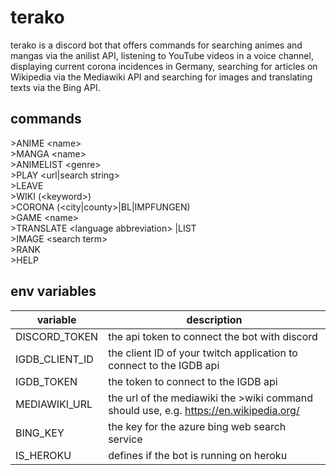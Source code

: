 # terako

terako is a discord bot that offers commands for searching animes and mangas via the anilist API, listening to YouTube videos in a voice channel, displaying current corona incidences in Germany, searching for articles on Wikipedia via the Mediawiki API and searching for images and translating texts via the Bing API.

## commands

\>ANIME \<name>  
\>MANGA \<name>  
\>ANIMELIST \<genre>  
\>PLAY \<url|search string>  
\>LEAVE  
\>WIKI \(\<keyword>)  
\>CORONA \(<city|county>|BL|IMPFUNGEN)  
\>GAME \<name>  
\>TRANSLATE \<language abbreviation> <text>|LIST  
\>IMAGE \<search term>  
\>RANK  
\>HELP  

## env variables

| variable | description |
| --- | --- |
| DISCORD_TOKEN | the api token to connect the bot with discord |
| IGDB_CLIENT_ID | the client ID of your twitch application to connect to the IGDB api |
| IGDB_TOKEN | the token to connect to the IGDB api |
| MEDIAWIKI_URL | the url of the mediawiki the >wiki command should use, e.g. https://en.wikipedia.org/ |
| BING_KEY | the key for the azure bing web search service |
| IS_HEROKU | defines if the bot is running on heroku |